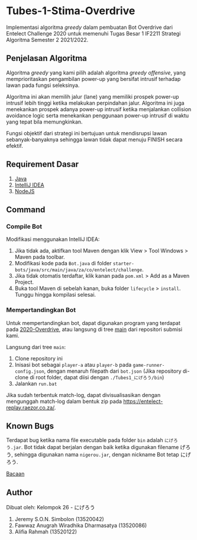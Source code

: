 # Tubes-1-Stima-Overdrive

Implementasi algoritma *greedy* dalam pembuatan Bot Overdrive dari Entelect Challenge 2020 untuk memenuhi Tugas Besar 1 IF2211 Strategi Algoritma Semester 2 2021/2022.

## Penjelasan Algoritma

Algoritma *greedy* yang kami pilih adalah algoritma *greedy offensive*, yang memprioritaskan pengambilan power-up yang bersifat intrusif terhadap lawan pada fungsi seleksinya. 

Algoritma ini akan memilih jalur (lane) yang memiliki prospek power-up intrusif lebih tinggi ketika melakukan perpindahan jalur. Algoritma ini juga menekankan prospek adanya power-up intrusif ketika menjalankan collision avoidance logic serta menekankan penggunaan power-up intrusif di waktu yang tepat bila memungkinkan. 

Fungsi objektif dari strategi ini bertujuan untuk mendisrupsi lawan sebanyak-banyaknya sehingga lawan tidak dapat menuju FINISH secara efektif.

## Requirement Dasar

1. [Java](https://www.oracle.com/java/technologies/downloads/#java8)
2. [IntelliJ IDEA](https://www.jetbrains.com/idea/)
3. [NodeJS](https://www.oracle.com/java/technologies/downloads/#java8)

## Command

### Compile Bot
Modifikasi menggunakan IntelliJ IDEA:
1. Jika tidak ada, aktifkan tool Maven dengan klik View > Tool Windows > Maven pada toolbar.
2. Modifikasi kode pada `Bot.java` di folder `starter-bots/java/src/main/java/za/co/entelect/challenge`.
3. Jika tidak otomatis terdaftar, klik kanan pada `pom.xml` > Add as a Maven Project.
2. Buka tool Maven di sebelah kanan, buka folder `lifecycle` > `install`. Tunggu hingga kompilasi selesai.

### Mempertandingkan Bot
Untuk mempertandingkan bot, dapat digunakan program yang terdapat pada [2020-Overdrive](https://github.com/EntelectChallenge/2020-Overdrive), atau langsung di tree [main](https://github.com/Wiradhika6051/Tubes-1-Stima-Overdrive/tree/main) dari repositori submisi kami.

Langsung dari tree `main`:
1. Clone repository ini
2. Inisasi bot sebagai `player-a` atau `player-b` pada `game-runner-config.json`, dengan menaruh filepath dari `bot.json` (Jika repository di-clone di root folder, dapat diisi dengan `./Tubes1_にげろう/bin`)
3. Jalankan `run.bat`

Jika sudah terbentuk match-log, dapat divisualisasikan dengan mengunggah match-log dalam bentuk zip pada https://entelect-replay.raezor.co.za/.

## Known Bugs
Terdapat bug ketika nama file executable pada folder `bin` adalah `にげろう.jar`. Bot tidak dapat berjalan dengan baik ketika digunakan filename げろう, sehingga digunakan nama `nigerou.jar`, dengan nickname Bot tetap にげろう.

[Bacaan](https://stackoverflow.com/questions/14998507/how-to-run-an-executable-jar-when-its-path-name-contains-unicode-characters)

## Author
Dibuat oleh: Kelompok 26 - にげろう
1. Jeremy S.O.N. Simbolon (13520042)
2. Fawwaz Anugrah Wiradhika Dharmasatya (13520086)
3. Alifia Rahmah (13520122)